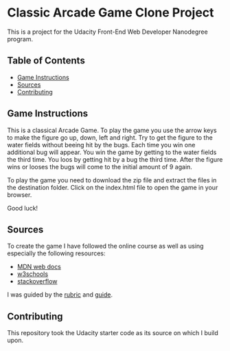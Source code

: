 # Classic Arcade Game Clone Project

This is a project for the Udacity Front-End Web Developer Nanodegree program.

## Table of Contents

- [Game Instructions](#instructions)
- [Sources](#Sources)
- [Contributing](#contributing)

## Game Instructions

This is a classical Arcade Game. To play the game you use the arrow keys to make the figure go up, down, left and right. Try to get the figure to the water fields without beeing hit by the bugs. Each time you win one additional bug will appear. You win the game by getting to the water fields the third time. You loos by getting hit by a bug the third time.
After the figure wins or looses the bugs will come to the initial amount of 9 again.

To play the game you need to download the zip file and extract the files in the destination folder. Click on the index.html file to open the game in your browser.

Good luck!

## Sources

To create the game I have followed the online course as well as using especially the following resources:

* [MDN web docs](https://developer.mozilla.org/en-US/docs/Web/JavaScript)
* [w3schools](https://www.w3schools.com/js/default.asp)
* [stackoverflow](https://stackoverflow.com/)

I was guided by the [rubric](https://review.udacity.com/#!/rubrics/15/view) and [guide](https://docs.google.com/document/d/1v01aScPjSWCCWQLIpFqvg3-vXLH2e8_SZQKC8jNO0Dc/pub?embedded=true).

## Contributing

This repository took the Udacity starter code as its source on which I build upon.
